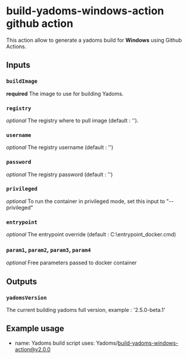 # build-yadoms-windows-action github action

This action allow to generate a yadoms build for **Windows** using Github Actions.

## Inputs


### `buildImage`

**required** The image to use for building Yadoms. 

### `registry`

*optional* The registry where to pull image (default : ''). 

### `username`

*optional* The registry username (default : '')

### `password`

*optional* The registry password (default : '')

### `privileged`

*optional* To run the container in privileged mode, set this input to "--privileged"

### `entrypoint`

*optional* The entrypoint override (default : C:\entrypoint_docker.cmd)

### `param1`, `param2`, `param3`, `param4`

*optional* Free parameters passed to docker container

## Outputs

### `yadomsVersion`

The current building yadoms full version, example : '2.5.0-beta.1'

## Example usage

- name: Yadoms build script
  uses: Yadoms/build-yadoms-windows-action@v2.0.0
  
